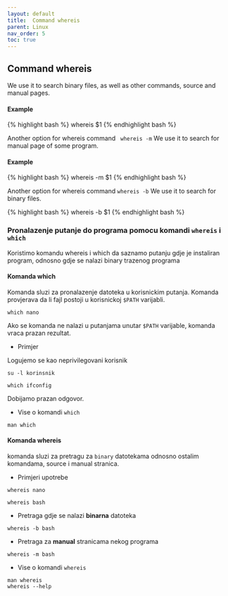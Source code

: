 ```yaml
---
layout: default
title:  Command whereis
parent: Linux
nav_order: 5
toc: true
---
```



## Command whereis

We use it to search binary files, as well as other commands, source and manual pages.

#### Example
{% highlight bash %}
whereis $1
{% endhighlight bash %}

Another option for whereis command ``` whereis -m```
We use it to search for manual page of some program.

#### Example
{% highlight bash %}
whereis -m $1
{% endhighlight bash %}

Another option for whereis command ```whereis -b```
We use it to search for binary files.

{% highlight bash %}
whereis -b $1
{% endhighlight bash %}


### Pronalazenje putanje do programa pomocu komandi `whereis` i `which`


Koristimo komandu whereis i which da saznamo putanju gdje je instaliran program, odnosno gdje se nalazi binary trazenog programa

#### Komanda **which**

Komanda sluzi za pronalazenje datoteka u korisnickim putanja. Komanda provjerava da li fajl postoji u korisnickoj `$PATH` varijabli.

```
which nano
```

Ako se komanda ne nalazi u putanjama unutar `$PATH` varijable, komanda vraca prazan rezultat.

* Primjer

Logujemo se kao neprivilegovani korisnik

````
su -l korinsnik
````

````
which ifconfig
````

Dobijamo prazan odgovor.

* Vise o komandi `which`

````
man which
````


#### Komanda **whereis**

komanda sluzi za pretragu za `binary` datotekama odnosno ostalim komandama, source i manual stranica.

* Primjeri upotrebe

```
whereis nano
```

```
whereis bash
```


* Pretraga gdje se nalazi **binarna** datoteka

````
whereis -b bash
````

* Pretraga za **manual** stranicama nekog programa

````
whereis -m bash
````

* Vise o komandi `whereis`

````
man whereis
whereis --help
````
